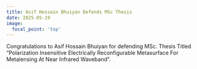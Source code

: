 ```yaml
---
title: Asif Hossain Bhuiyan Defends MSc Thesis
date: 2025-05-19
image:
  focal_point: 'top'
---
```


Congratulations to Asif Hossain Bhuiyan for defending MSc. Thesis Titled  “Polarization Insensitive Electrically Reconfigurable Metasurface For Metalensing At Near Infrared Waveband”.

<!--more-->

